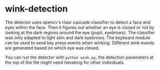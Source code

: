 # wink-detection
The detector uses opencv's Haar cascade classifier to detect a face and eyes within the face. Then it figures out whether an eye is closed or not by looking at the dark regions around the eye (pupil, eyebrows). The classifier was only adapted to light skin and dark eyebrows. The keyboard module can be used to send key press events when winking. Different wink events are generated based on which eye was closed.

You can run the detector with `python wink.py`, the detection parameters at the top of the file might need tweaking for other individuals.
